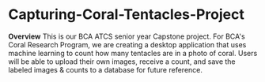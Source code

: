 # Capturing-Coral-Tentacles-Project

**Overview**
This is our BCA ATCS senior year Capstone project. For BCA's Coral Research Program, we are creating a desktop application that uses machine learning to count how many tentacles are in a photo of coral. Users will be able to upload their own images, receive a count, and save the labeled images & counts to a database for future reference.
